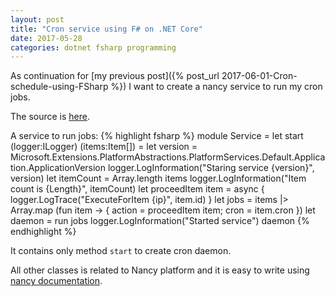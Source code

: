 ```yaml
---
layout: post
title: "Cron service using F# on .NET Core"
date: 2017-05-28
categories: dotnet fsharp programming
---
```

As continuation for [my previous post]({% post_url 2017-06-01-Cron-schedule-using-FSharp %}) I want to create a nancy service to run my cron jobs.

The source is [here](https://github.com/eapyl/fsharp-nancy-service).

A service to run jobs:
{% highlight fsharp %}
module Service =
    let start (logger:ILogger) (items:Item[]) =
        let version = Microsoft.Extensions.PlatformAbstractions.PlatformServices.Default.Application.ApplicationVersion
        logger.LogInformation("Staring service {version}", version)
        let itemCount = Array.length items
        logger.LogInformation("Item count is {Length}", itemCount)
        let proceedItem item =
            async {
                logger.LogTrace("ExecuteForItem {ip}", item.id)
            }
        let jobs = items |> Array.map (fun item ->
            {
                action = proceedItem item;
                cron = item.cron
            })
        let daemon = run jobs
        logger.LogInformation("Started service")
        daemon
{% endhighlight %}

It contains only method `start` to create cron daemon.

All other classes is related to Nancy platform and it is easy to write using [nancy documentation](https://github.com/NancyFx/Nancy/wiki/Documentation).